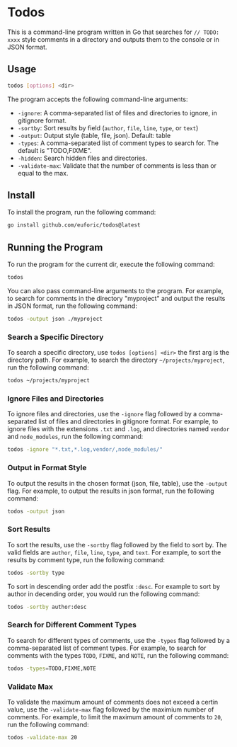 # Todos

This is a command-line program written in Go that searches for `// TODO: xxxx` style comments in a directory and outputs them to the console or in JSON format.

## Usage

```bash
todos [options] <dir>
```

The program accepts the following command-line arguments:

- `-ignore`: A comma-separated list of files and directories to ignore, in gitignore format.
- `-sortby`: Sort results by field (`author`, `file`, `line`, `type`, or `text`)
- `-output`: Output style (table, file, json). Default: table
- `-types`: A comma-separated list of comment types to search for. The default is "TODO,FIXME".
- `-hidden`: Search hidden files and directories.
- `-validate-max`: Validate that the number of comments is less than or equal to the max.

## Install

To install the program, run the following command:

```bash
go install github.com/euforic/todos@latest
```

## Running the Program

To run the program for the current dir, execute the following command:

```bash
todos
```

You can also pass command-line arguments to the program. For example, to search for comments in the directory "myproject" and output the results in JSON format, run the following command:

```bash
todos -output json ./myproject
```

### Search a Specific Directory

To search a specific directory, use `todos [options] <dir>` the first arg is the directory path. For example, to search the directory `~/projects/myproject`, run the following command:

```bash
todos ~/projects/myproject
```

### Ignore Files and Directories

To ignore files and directories, use the `-ignore` flag followed by a comma-separated list of files and directories in gitignore format. For example, to ignore files with the extensions `.txt` and `.log`, and directories named `vendor` and `node_modules`, run the following command:

```bash
todos -ignore "*.txt,*.log,vendor/,node_modules/"
```

### Output in Format Style

To output the results in the chosen format (json, file, table), use the `-output` flag. For example, to output the results in json format, run the following command:

```bash
todos -output json
```

### Sort Results

To sort the results, use the `-sortby` flag followed by the field to sort by. The valid fields are `author`, `file`, `line`, `type`, and `text`. For example, to sort the results by comment type, run the following command:

```bash
todos -sortby type
```

To sort in descending order add the postfix `:desc`. For example to sort by author in decending order, you would run the following command:

```bash
todos -sortby author:desc
```

### Search for Different Comment Types

To search for different types of comments, use the `-types` flag followed by a comma-separated list of comment types. For example, to search for comments with the types `TODO`, `FIXME`, and `NOTE`, run the following command:

```bash
todos -types=TODO,FIXME,NOTE
```

### Validate Max

To validate the maximum amount of comments does not exceed a certin value, use the `-validate-max` flag followed by the maximium number of comments. For example, to limit the maximum amount of comments to `20`, run the following command:

```bash
todos -validate-max 20
```
